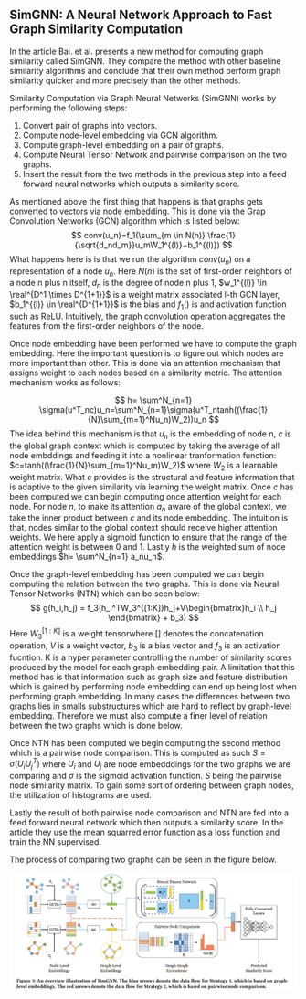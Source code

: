 ## SimGNN: A Neural Network Approach to Fast Graph Similarity Computation

In the article Bai. et al. presents a new method for computing graph similarity called SimGNN. They compare the method with other baseline similarity algorithms and conclude that their own method perform graph similarity quicker and more precisely than the other methods.

Similarity Computation via Graph Neural Networks (SimGNN) works by performing the following steps:

1. Convert pair of graphs into vectors.
2. Compute node-level embedding via GCN algorithm.
3. Compute graph-level embedding on a pair of graphs.
4. Compute Neural Tensor Network and pairwise comparison on the two graphs.
5. Insert the result from the two methods in the previous step into a feed forward neural networks which outputs a similarity score.

As mentioned above the first thing that happens is that graphs gets converted to vectors via node embedding. This is done via the Grap Convolution Networks (GCN) algorithm which is listed below:
$$
conv(u_n)=f_1(\sum_{m \in N(n)} \frac{1}{\sqrt{d_nd_m}}u_mW_1^{(l)}+b_1^{(l)})
$$
What happens here is is that we run the algorithm $conv(u_n)$ on a representation of a node $u_n$. Here $N(n)$ is the set of first-order neighbors of a node n plus n itself, $d_n$ is the degree of node n plus 1, $w_1^{(l)} \in \real^{D^1 \times D^{1+1}}$ is a weight matrix associated l-th GCN layer, $b_1^{(l)} \in \real^{D^{1+1}}$ is the bias and $f_1()$ is and activation function such as ReLU. Intuitively, the graph convolution operation aggregates the features from the first-order neighbors of the node. 

Once node embedding have been performed we have to compute the graph embedding. Here the important question is to figure out which nodes are more important than other. This is done via an attention mechanism that assigns weight to each nodes based on a similarity metric. The attention mechanism works as follows: 

 
$$
h= \sum^N_{n=1} \sigma(u^T_nc)u_n=\sum^N_{n=1}\sigma(u^T_ntanh((\frac{1}{N}\sum_{m=1}^Nu_n)W_2))u_n
$$
The idea behind this mechanism is that $u_n$ is the embedding of node n, $c$ is the global graph context which is computed by taking the average of all node embddings  and feeding it into a nonlinear tranformation function: $c=tanh((\frac{1}{N}\sum_{m=1}^Nu_m)W_2)$ where $W_2$ is a learnable weight matrix. What $c$ provides is the structural and feature information that is adaptive to the given similarity via learning the weight matrix. Once $c$ has been computed we can begin computing once attention weight for each node. For node $n$, to make its attention $a_n$ aware of the global context, we take the inner product between $c$ and its node embedding. The intuition is that, nodes similar to the global context should receive  higher attention weights. We here apply a sigmoid function to ensure that the range of the attention weight is between 0 and 1. Lastly $h$ is the weighted sum of node embeddings $h= \sum^N_{n=1} a_nu_n$.

Once the graph-level embedding has been computed we can begin computing the relation between the two graphs. This is done via Neural Tensor Networks (NTN) which can be seen below:
$$
g(h_i,h_j) = f_3(h_i^TW_3^{[1:K]}h_j+V\begin{bmatrix}h_i \\ h_j \end{bmatrix} + b_3)
$$
Here $W_3^{[1:K]}$ is a weight tensorwhere [] denotes the concatenation operation, $V$ is a weight vector, $b_3$ is a bias vector and $f_3$ is an activation fucntion. K is a hyper parameter controlling the number of similarity scores produced by the model for each graph embedding pair. A limitation that this method has is that information such as graph size and feature distribution which is gained by performing node embedding can end up being lost when performing graph  embedding. In many cases the differences between two graphs lies in smalls substructures which are hard to reflect by graph-level embedding. Therefore we must also compute a finer level of relation between the two graphs which is done below.

Once NTN has been computed we begin computing the second method which is a pairwise node comparison.  This is computed as such $S = \sigma(U_iU_j^T)$ where $U_i$ and $U_j$ are node embedddings for the two graphs we are comparing and $\sigma$ is the sigmoid activation function. $S$ being the pairwise node similarity matrix. To gain some sort of ordering between graph nodes, the utilization of histograms are used.

Lastly the result of both pairwise node comparison and NTN are fed into a feed forward neural network which then outputs a similarity score. In the article they use the mean squarred error function as a loss function and train the NN supervised.

 The process of comparing two graphs can be seen in the figure below. 

![process](pictures\SimGNN\process.PNG)

